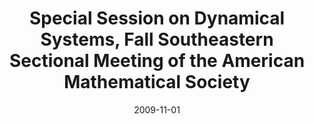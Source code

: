 ---
title: "Special Session on Dynamical Systems, Fall Southeastern Sectional Meeting of the American Mathematical Society"
collection: talks
type: "Conference" 
permalink: /talks/2009talk7
venue: "Boca Raton, FL"
date: 2009-11-01
location: "Boca Raton, FL"
---